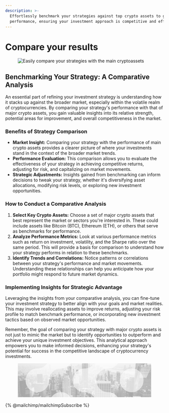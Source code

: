 ```yaml
---
description: >-
  Effortlessly benchmark your strategies against top crypto assets to gauge
  performance, ensuring your investment approach is competitive and effective
---
```


# Compare your results

<figure><img src="../../../.gitbook/assets/Capture d’écran 2023-11-06 à 21.05.24.png" alt="Easily compare your strategies with the main cryptoassets"><figcaption></figcaption></figure>

## Benchmarking Your Strategy: A Comparative Analysis

An essential part of refining your investment strategy is understanding how it stacks up against the broader market, especially within the volatile realm of cryptocurrencies. By comparing your strategy's performance with that of major crypto assets, you gain valuable insights into its relative strength, potential areas for improvement, and overall competitiveness in the market.

### **Benefits of Strategy Comparison**

* **Market Insight:** Comparing your strategy with the performance of main crypto assets provides a clearer picture of where your investments stand in the context of the broader market trends.
* **Performance Evaluation:** This comparison allows you to evaluate the effectiveness of your strategy in achieving competitive returns, adjusting for risk, and capitalizing on market movements.
* **Strategic Adjustments:** Insights gained from benchmarking can inform decisions to tweak your strategy, whether it's diversifying asset allocations, modifying risk levels, or exploring new investment opportunities.

### **How to Conduct a Comparative Analysis**

1. **Select Key Crypto Assets:** Choose a set of major crypto assets that best represent the market or sectors you're interested in. These could include assets like Bitcoin (BTC), Ethereum (ETH), or others that serve as benchmarks for performance.
2. **Analyze Performance Metrics:** Look at various performance metrics such as return on investment, volatility, and the Sharpe ratio over the same period. This will provide a basis for comparison to understand how your strategy performs in relation to these benchmarks.
3. **Identify Trends and Correlations:** Notice patterns or correlations between your strategy's performance and market movements. Understanding these relationships can help you anticipate how your portfolio might respond to future market dynamics.

### **Implementing Insights for Strategic Advantage**

Leveraging the insights from your comparative analysis, you can fine-tune your investment strategy to better align with your goals and market realities. This may involve reallocating assets to improve returns, adjusting your risk profile to match benchmark performance, or incorporating new investment tactics based on observed market opportunities.

Remember, the goal of comparing your strategy with major crypto assets is not just to mimic the market but to identify opportunities to outperform and achieve your unique investment objectives. This analytical approach empowers you to make informed decisions, enhancing your strategy's potential for success in the competitive landscape of cryptocurrency investments.

<figure><img src="../../../.gitbook/assets/bgfooter.webp" alt=""><figcaption></figcaption></figure>

{% @mailchimp/mailchimpSubscribe %}

